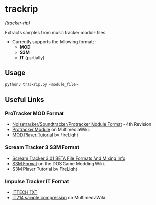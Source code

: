# trackrip
_(tracker-rip)_

Extracts samples from music tracker module files.

- Currently supports the following formats:
    - __MOD__
    - __S3M__
    - __IT__ (partially)

## Usage

`python3 trackrip.py <module_file>`

## Useful Links
### ProTracker MOD Format
* [Noisetracker/Soundtracker/Protracker Module Format](https://www.aes.id.au/modformat.html) -  4th Revision
* [Protracker Module](https://wiki.multimedia.cx/index.php/Protracker_Module) on MultimediaWiki.
* [MOD Player Tutorial](https://modland.com/pub/documents/format_documentation/FireLight%20MOD%20Player%20Tutorial.txt) by FireLight
### Scream Tracker 3 S3M Format
* [Scream Tracker 3.01 BETA File Formats And Mixing Info](http://www.textfiles.com/programming/FORMATS/s3m-form.txt)
* [S3M Format](http://www.shikadi.net/moddingwiki/S3M_Format) on the DOS Game Modding Wiki.
* [S3M Player Tutorial](https://modland.com/pub/documents/format_documentation/FireLight%20S3M%20Player%20Tutorial.txt) by FireLight
### Impulse Tracker IT Format
* [ITTECH.TXT](https://ia600506.us.archive.org/view_archive.php?archive=/4/items/msdos_it214c_shareware/it214c.zip&file=ITTECH.TXT)
* [IT214 sample compression](https://wiki.multimedia.cx/index.php/Impulse_Tracker#IT214_sample_compression) on MultimediaWiki.

